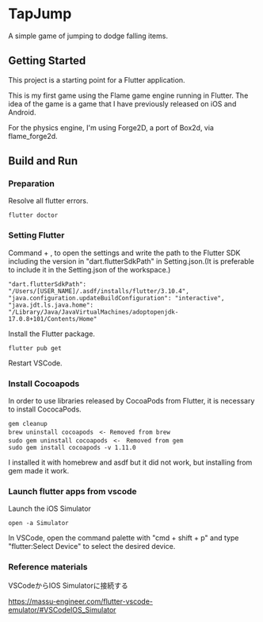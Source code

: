 # TapJump
A simple game of jumping to dodge falling items.

## Getting Started
This project is a starting point for a Flutter application.

This is my first game using the Flame game engine running in Flutter. The idea of the game is a game that I have previously released on iOS and Android.

For the physics engine, I'm using Forge2D, a port of Box2d, via flame_forge2d.

## Build and Run

### Preparation
Resolve all flutter errors.
```
flutter doctor
```

### Setting Flutter
Command + , to open the settings and write the path to the Flutter SDK including the version in "dart.flutterSdkPath" in Setting.json.(It is preferable to include it in the Setting.json of the workspace.)
```
"dart.flutterSdkPath": "/Users/[USER_NAME]/.asdf/installs/flutter/3.10.4",
"java.configuration.updateBuildConfiguration": "interactive",
"java.jdt.ls.java.home": "/Library/Java/JavaVirtualMachines/adoptopenjdk-17.0.8+101/Contents/Home"
```
Install the Flutter package.
```
flutter pub get
```
Restart VSCode.

### Install Cocoapods
In order to use libraries released by CocoaPods from Flutter, it is necessary to install CococaPods.
```
gem cleanup
brew uninstall cocoapods　<- Removed from brew
sudo gem uninstall cocoapods　<-　Removed from gem
sudo gem install cocoapods -v 1.11.0
```
I installed it with homebrew and asdf but it did not work, but installing from gem made it work.

### Launch flutter apps from vscode
Launch the iOS Simulator
```
open -a Simulator
```
In VSCode, open the command palette with "cmd + shift + p" and type "flutter:Select Device" to select the desired device.

### Reference materials

VSCodeからIOS Simulatorに接続する

https://massu-engineer.com/flutter-vscode-emulator/#VSCodeIOS_Simulator
